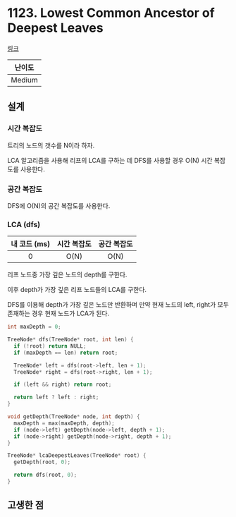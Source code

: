 # 1123. Lowest Common Ancestor of Deepest Leaves

[링크](https://leetcode.com/problems/lowest-common-ancestor-of-deepest-leaves/description/)

| 난이도 |
| :----: |
| Medium |

## 설계

### 시간 복잡도

트리의 노드의 갯수를 N이라 하자.

LCA 알고리즘을 사용해 리프의 LCA를 구하는 데 DFS를 사용할 경우 O(N) 시간 복잡도를 사용한다.

### 공간 복잡도

DFS에 O(N)의 공간 복잡도를 사용한다.

### LCA (dfs)

| 내 코드 (ms) | 시간 복잡도 | 공간 복잡도 |
| :----------: | :---------: | :---------: |
|      0       |    O(N)     |    O(N)     |

리프 노드중 가장 깊은 노드의 depth를 구한다.

이후 depth가 가장 깊은 리프 노드들의 LCA를 구한다.

DFS를 이용해 depth가 가장 깊은 노드만 반환하며 만약 현재 노드의 left, right가 모두 존재하는 경우 현재 노드가 LCA가 된다.

```cpp
int maxDepth = 0;

TreeNode* dfs(TreeNode* root, int len) {
  if (!root) return NULL;
  if (maxDepth == len) return root;

  TreeNode* left = dfs(root->left, len + 1);
  TreeNode* right = dfs(root->right, len + 1);

  if (left && right) return root;

  return left ? left : right;
}

void getDepth(TreeNode* node, int depth) {
  maxDepth = max(maxDepth, depth);
  if (node->left) getDepth(node->left, depth + 1);
  if (node->right) getDepth(node->right, depth + 1);
}

TreeNode* lcaDeepestLeaves(TreeNode* root) {
  getDepth(root, 0);

  return dfs(root, 0);
}
```

## 고생한 점
